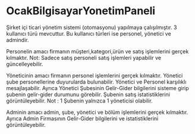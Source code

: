 # OcakBilgisayarYonetimPaneli

Şirket içi ticari yönetim sistemi (otomasyonu) yapılmaya çalışılmıştır.
3 kullanıcı türü mevcuttur. Bu kullanıcı türleri ise personel, yönetici ve admindir. 

Personelin amacı firmanın müşteri,kategori,ürün ve satış işlemlerini gerçek kılmaktır.
Not: Sadece satış personeli satış işlemleri yapabilir ve güncelleyebilir.

Yöneticinin amacı firmanın personel işlemlerini gerçek kılmaktır.
Yönetici şube personellerine duyurularda bulunabilir.
Yönetici ve Personel karşılıklı mesajlaşabilir.
Ayrıca Yönetici Şubesinin Gelir-Gider bilgilerini sisteme girip şubenin gelir-gider durumunu görebilir. Şubenin satış istatistiklerini görüntüleyebilir.
Not : 1 Şubenin yalnızca 1 yöneticisi olabilir.

Adminin amacı admin, şube, yönetici ve bölüm işlemlerini gerçek kılmaktır.
Ayrıca Admin Firmasının Gelir-Gider bilgilerini ve istatistiklerini görüntüleyebilir.







